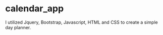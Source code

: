 # calendar_app

I utilized Jquery, Bootstrap, Javascript, HTML and CSS to create a simple day planner. 

